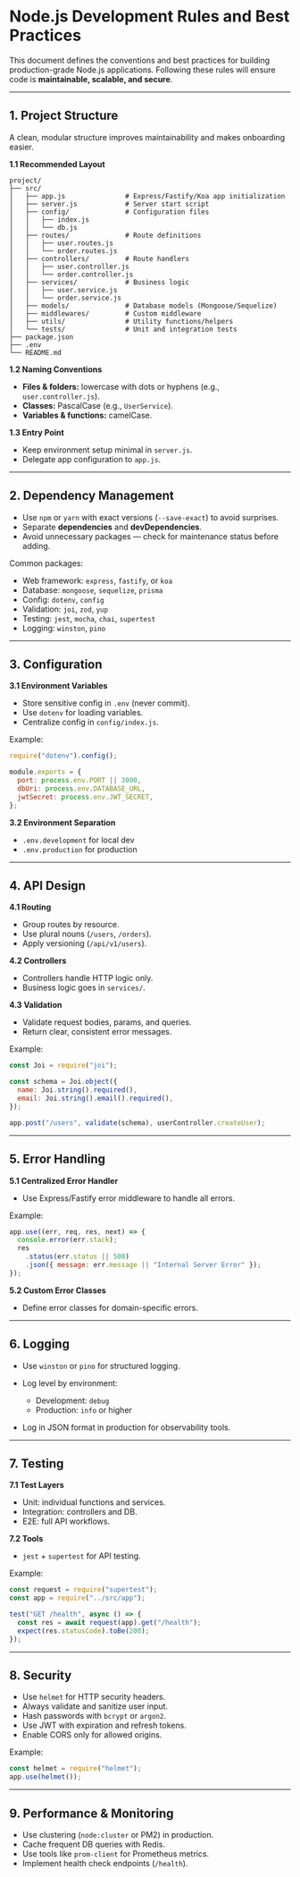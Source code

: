 # Node.js Development Rules and Best Practices

This document defines the conventions and best practices for building production-grade Node.js applications.
Following these rules will ensure code is **maintainable, scalable, and secure**.

---

## 1. Project Structure

A clean, modular structure improves maintainability and makes onboarding easier.

**1.1 Recommended Layout**

```
project/
├── src/
│   ├── app.js               # Express/Fastify/Koa app initialization
│   ├── server.js            # Server start script
│   ├── config/              # Configuration files
│   │   ├── index.js
│   │   └── db.js
│   ├── routes/              # Route definitions
│   │   ├── user.routes.js
│   │   └── order.routes.js
│   ├── controllers/         # Route handlers
│   │   ├── user.controller.js
│   │   └── order.controller.js
│   ├── services/            # Business logic
│   │   ├── user.service.js
│   │   └── order.service.js
│   ├── models/              # Database models (Mongoose/Sequelize)
│   ├── middlewares/         # Custom middleware
│   ├── utils/               # Utility functions/helpers
│   └── tests/               # Unit and integration tests
├── package.json
├── .env
└── README.md
```

**1.2 Naming Conventions**

- **Files & folders:** lowercase with dots or hyphens (e.g., `user.controller.js`).
- **Classes:** PascalCase (e.g., `UserService`).
- **Variables & functions:** camelCase.

**1.3 Entry Point**

- Keep environment setup minimal in `server.js`.
- Delegate app configuration to `app.js`.

---

## 2. Dependency Management

- Use `npm` or `yarn` with exact versions (`--save-exact`) to avoid surprises.
- Separate **dependencies** and **devDependencies**.
- Avoid unnecessary packages — check for maintenance status before adding.

Common packages:

- Web framework: `express`, `fastify`, or `koa`
- Database: `mongoose`, `sequelize`, `prisma`
- Config: `dotenv`, `config`
- Validation: `joi`, `zod`, `yup`
- Testing: `jest`, `mocha`, `chai`, `supertest`
- Logging: `winston`, `pino`

---

## 3. Configuration

**3.1 Environment Variables**

- Store sensitive config in `.env` (never commit).
- Use `dotenv` for loading variables.
- Centralize config in `config/index.js`.

Example:

```js
require("dotenv").config();

module.exports = {
  port: process.env.PORT || 3000,
  dbUri: process.env.DATABASE_URL,
  jwtSecret: process.env.JWT_SECRET,
};
```

**3.2 Environment Separation**

- `.env.development` for local dev
- `.env.production` for production

---

## 4. API Design

**4.1 Routing**

- Group routes by resource.
- Use plural nouns (`/users`, `/orders`).
- Apply versioning (`/api/v1/users`).

**4.2 Controllers**

- Controllers handle HTTP logic only.
- Business logic goes in `services/`.

**4.3 Validation**

- Validate request bodies, params, and queries.
- Return clear, consistent error messages.

Example:

```js
const Joi = require("joi");

const schema = Joi.object({
  name: Joi.string().required(),
  email: Joi.string().email().required(),
});

app.post("/users", validate(schema), userController.createUser);
```

---

## 5. Error Handling

**5.1 Centralized Error Handler**

- Use Express/Fastify error middleware to handle all errors.

Example:

```js
app.use((err, req, res, next) => {
  console.error(err.stack);
  res
    .status(err.status || 500)
    .json({ message: err.message || "Internal Server Error" });
});
```

**5.2 Custom Error Classes**

- Define error classes for domain-specific errors.

---

## 6. Logging

- Use `winston` or `pino` for structured logging.
- Log level by environment:

  - Development: `debug`
  - Production: `info` or higher

- Log in JSON format in production for observability tools.

---

## 7. Testing

**7.1 Test Layers**

- Unit: individual functions and services.
- Integration: controllers and DB.
- E2E: full API workflows.

**7.2 Tools**

- `jest` + `supertest` for API testing.

Example:

```js
const request = require("supertest");
const app = require("../src/app");

test("GET /health", async () => {
  const res = await request(app).get("/health");
  expect(res.statusCode).toBe(200);
});
```

---

## 8. Security

- Use `helmet` for HTTP security headers.
- Always validate and sanitize user input.
- Hash passwords with `bcrypt` or `argon2`.
- Use JWT with expiration and refresh tokens.
- Enable CORS only for allowed origins.

Example:

```js
const helmet = require("helmet");
app.use(helmet());
```

---

## 9. Performance & Monitoring

- Use clustering (`node:cluster` or PM2) in production.
- Cache frequent DB queries with Redis.
- Use tools like `prom-client` for Prometheus metrics.
- Implement health check endpoints (`/health`).
